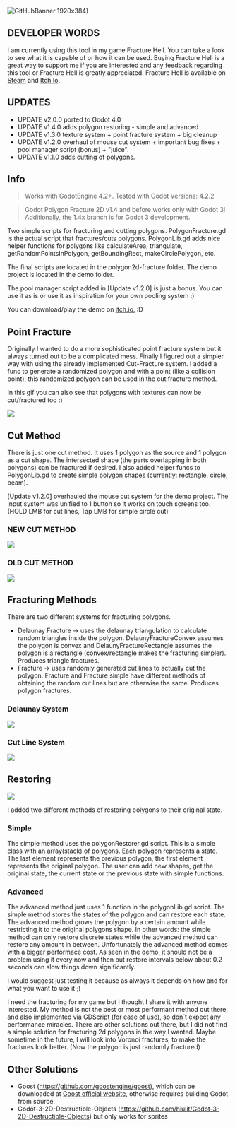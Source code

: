 ![GitHubBanner 1920x384)](https://github.com/SoloByte/godot-polygon2d-fracture/assets/34277803/6837886f-83b8-4f79-80f6-0929e13a6455)



## DEVELOPER WORDS
I am currently using this tool in my game Fracture Hell. You can take a look to see what it is capable of or how it can be used. Buying Fracture Hell is a great way to support me if you are interested and any feedback regarding this tool or Fracture Hell is greatly appreciated. 
Fracture Hell is available on [Steam](https://store.steampowered.com/app/1713770/Fracture_Hell/) and [Itch Io](https://solobytegames.itch.io/fracture-hell).



## UPDATES
- UPDATE v2.0.0 ported to Godot 4.0
- UPDATE v1.4.0 adds polygon restoring - simple and advanced
- UPDATE v1.3.0 texture system + point fracture system + big cleanup
- UPDATE v1.2.0 overhaul of mouse cut system + important bug fixes + pool manager script (bonus) + "juice".
- UPDATE v1.1.0 adds cutting of polygons.



## Info

> Works with GodotEngine 4.2+. Tested with Godot Versions: 4.2.2

> Godot Polygon Fracture 2D v1.4 and before works only with Godot 3! Additionally, the 1.4x branch is for Godot 3 development.

Two simple scripts for fracturing and cutting polygons. PolygonFracture.gd is the actual script that fractures/cuts polygons. PolygonLib.gd adds nice helper functions for polygons like calculateArea, triangulate, getRandomPointsInPolygon, getBoundingRect, makeCirclePolygon, etc.

The final scripts are located in the polygon2d-fracture folder.
The demo project is located in the demo folder.

The pool manager script added in [Update v1.2.0] is just a bonus. You can use it as is or use it as inspiration for your own pooling system :)

You can download/play the demo on [itch.io.](https://solobytegames.itch.io/godot-polygon-2d-fracture-system) :D


## Point Fracture
Originally I wanted to do a more sophisticated point fracture system but it always turned out to be a complicated mess. Finally I figured out a simpler way with using the already implemented Cut-Fracture system. I added a func to generate a randomized polygon and with a point (like a collision point), this randomized polygon can be used in the cut fracture method.

In this gif you can also see that polygons with textures can now be cut/fractured too :) 

![](gifs/godot-polygon2d-pointfracture-05.gif)


## Cut Method

There is just one cut method. It uses 1 polygon as the source and 1 polygon as a cut shape. The intersected shape (the parts overlapping in both polygons) can be fractured if desired. I also added helper funcs to PolygonLib.gd to create simple polygon shapes (currently: rectangle, circle, beam).

[Update v1.2.0] overhauled the mouse cut system for the demo project. The input system was unified to 1 button so it works on touch screens too. (HOLD LMB for cut lines, Tap LMB for simple circle cut)

### NEW CUT METHOD
![](gifs/godot-polygon2d-fracture(v1.2.0)-readme02.gif)

### OLD CUT METHOD
![](gifs/polygon2d-cutfracture-showcase-02.gif)



## Fracturing Methods

There are two different systems for fracturing polygons.
 - Delaunay Fracture -> uses the delaunay triangulation to calculate random triangles inside the polygon. DelaunyFractureConvex assumes the polygon is convex and     DelaunyFractureRectangle assumes the polygon is a rectangle (convex/rectangle makes the fracturing simpler). Produces triangle fractures.
 - Fracture -> uses randomly generated cut lines to actually cut the polygon. Fracture and Fracture simple have different methods of obtaining the random cut lines but are otherwise the same. Produces polygon fractures.

### Delaunay System
![](gifs/polygon2d-delauny-fracture-01.gif)

### Cut Line System
![](gifs/polygon2d-fracture-simple-01.gif)



## Restoring

![](gifs/polygon-fracture-restore-simple01.gif)

I added two different methods of restoring polygons to their original state. 

### Simple
The simple method uses the polygonRestorer.gd script. This is a simple class with an array(stack) of polygons. Each polygon represents a state. The last element represents the previous polygon, the first element represents the original polygon. The user can add new shapes, get the original state, the current state or the previous state with simple functions. 

### Advanced
The advanced method just uses 1 function in the polygonLib.gd script. The simple method stores the states of the polygon and can restore each state. The advanced method grows the polygon by a certain amount while restricting it to the original polygons shape. In other words: the simple method can only restore discrete states while the advanced method can restore any amount in between. Unfortunately the advanced method comes with a bigger performace cost. As seen in the demo, it should not be a problem using it every now and then but restore intervals below about 0.2 seconds can slow things down significantly.

I would suggest just testing it because as always it depends on how and for what you want to use it ;)




I need the fracturing for my game but I thought I share it with anyone interested. My method is not the best or most performant method out there, and also implemented via GDScript (for ease of use), so don´t expect any performance miracles. There are other solutions out there, but I did not find a simple solution for fracturing 2d polygons in the way I wanted. Maybe sometime in the future, I will look into Voronoi fractures, to make the fractures look better. (Now the polygon is just randomly fractured)



## Other Solutions
- Goost (https://github.com/goostengine/goost), which can be downloaded at [Goost official website](https://goostengine.github.io/), otherwise requires building Godot from source.
- Godot-3-2D-Destructible-Objects (https://github.com/hiulit/Godot-3-2D-Destructible-Objects) but only works for sprites
